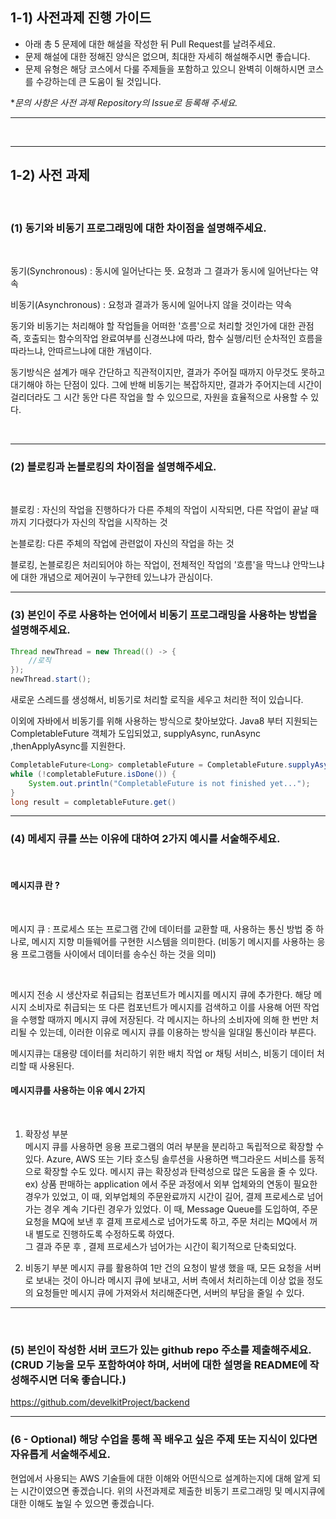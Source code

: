 ## 1-1) 사전과제 진행 가이드

- 아래 총 5 문제에 대한 해설을 작성한 뒤 Pull Request를 날려주세요.
- 문제 해설에 대한 정해진 양식은 없으며, 최대한 자세히 해설해주시면 좋습니다.
- 문제 유형은 해당 코스에서 다룰 주제들을 포함하고 있으니 완벽히 이해하시면 코스를 수강하는데 큰 도움이 될 것입니다.

**문의 사항은 사전 과제 Repository의 Issue로 등록해 주세요.*
  
---
<br>

---


## 1-2) 사전 과제

<br>

### (1) 동기와 비동기 프로그래밍에 대한 차이점을 설명해주세요.

<br>

동기(Synchronous) : 동시에 일어난다는 뜻. 요청과 그 결과가 동시에 일어난다는 약속

비동기(Asynchronous) : 요청과 결과가 동시에 일어나지 않을 것이라는 약속

동기와 비동기는 처리해야 할 작업들을 어떠한 '흐름'으로 처리할 것인가에 대한 관점 즉, 호출되는 함수의작업 완료여부를 신경쓰냐에 따라, 함수 실행/리턴 순차적인 흐름을 따라느냐, 안따르느냐에 대한 개념이다.

동기방식은 설계가 매우 간단하고 직관적이지만, 결과가 주어질 때까지 아무것도 못하고 대기해야 하는 단점이 있다. 그에 반해 비동기는 복잡하지만, 결과가 주어지는데 시간이 걸리더라도 그 시간 동안 다른 작업을 할 수 있으므로, 자원을 효율적으로 사용할 수 있다.

 <br>

---

### (2) 블로킹과 논블로킹의 차이점을 설명해주세요.

<br>

블로킹 : 자신의 작업을 진행하다가 다른 주체의 작업이 시작되면, 다른 작업이 끝날 때까지 기다렸다가 자신의 작업을 시작하는 것

논블로킹: 다른 주체의 작업에 관련없이 자신의 작업을 하는 것

블로킹, 논블로킹은 처리되어야 하는 작업이, 전체적인 작업의 '흐름'을 막느냐 안막느냐에 대한 개념으로 제어권이 누구한테 있느냐가 관심이다.
<br>

---

### (3) 본인이 주로 사용하는 언어에서 비동기 프로그래밍을 사용하는 방법을 설명해주세요.

```java
Thread newThread = new Thread(() -> {
    //로직
});
newThread.start();
```
새로운 스레드를 생성해서, 비동기로 처리할 로직을 세우고 처리한 적이 있습니다. 

이외에 자바에서 비동기를 위해 사용하는 방식으로 찾아보았다.
Java8 부터 지원되는 CompletableFuture 객체가 도입되었고, supplyAsync, runAsync ,thenApplyAsync를 지원한다.

```java
CompletableFuture<Long> completableFuture = CompletableFuture.supplyAsync(() -> factorial(number));
while (!completableFuture.isDone()) {
    System.out.println("CompletableFuture is not finished yet...");
}
long result = completableFuture.get()
```
---

### (4) 메세지 큐를 쓰는 이유에 대하여 2가지 예시를 서술해주세요.

<br>

#### 메시지큐 란 ?
<br>

메시지 큐 : 프로세스 또는 프로그램 간에 데이터를 교환할 때, 사용하는 통신 방법 중 하나로, 메시지 지향 미들웨어를 구현한 시스템을 의미한다.
(비동기 메시지를 사용하는 응용 프로그램들 사이에서 데이터를 송수신 하는 것을 의미)

<br>

메시지 전송 시 생산자로 취급되는 컴포넌트가 메시지를 메시지 큐에 추가한다. 해당 메시지 소비자로 취급되는 또 다른 컴포넌트가 메시지를 검색하고 이를 사용해 어떤 작업을 수행할 때까지 메시지 큐에 저장된다.
각 메시지는 하나의 소비자에 의해 한 번만 처리될 수 있는데, 이러한 이유로 메시지 큐를 이용하는 방식을 일대일 통신이라 부른다.

메시지큐는 대용량 데이터를 처리하기 위한 배치 작업 or 채팅 서비스, 비동기 데이터 처리할 때 사용된다.

#### 메시지큐를 사용하는 이유 예시 2가지

<br>

1. 확장성 부분
<br> 메시지 큐를 사용하면 응용 프로그램의 여러 부분을 분리하고 독립적으로 확장할 수 있다. Azure, AWS 또는 기타 호스팅 솔루션을 사용하면 백그라운드 서비스를 동적으로 확장할 수도 있다. 메시지 큐는 확장성과 탄력성으로 많은 도움을 줄 수 있다.
<BR> ex) 상품 판매하는 application 에서 주문 과정에서 외부 업체와의 연동이 필요한 경우가 있었고, 이 때, 외부업체의 주문완료까지 시간이 길어, 결제 프로세스로 넘어가는 경우 계속 기다린 경우가 있었다. 이 때, Message Queue를 도입하여, 주문 요청을 MQ에 보낸 후 결제 프로세스로 넘어가도록 하고, 주문 처리는 MQ에서 꺼내 별도로 진행하도록 수정하도록 하였다.<BR> 
그 결과 주문 후 , 결제 프로세스가 넘어가는 시간이 획기적으로 단축되었다.

2. 비동기 부분
메시지 큐를 활용하여 1만 건의 요청이 발생 했을 때, 모든 요청을 서버로 보내는 것이 아니라 메시지 큐에 보내고, 서버 측에서 처리하는데 이상 없을 정도의 요청들만 메시지 큐에 가져와서 처리해준다면, 서버의 부담을 줄일 수 있다. 


---


<br>

### (5) 본인이 작성한 서버 코드가 있는 github repo 주소를 제출해주세요. (CRUD 기능을 모두 포함하여야 하며, 서버에 대한 설명을 README에 작성해주시면 더욱 좋습니다.)

https://github.com/develkitProject/backend

---

### (6 - Optional) 해당 수업을 통해 꼭 배우고 싶은 주제 또는 지식이 있다면 자유롭게 서술해주세요.

현업에서 사용되는 AWS 기술들에 대한 이해와 어떤식으로 설계하는지에 대해 알게 되는 시간이였으면 좋겠습니다. 
위의 사전과제로 제출한 비동기 프로그래밍 및 메시지큐에 대한 이해도 높일 수 있으면 좋겠습니다.